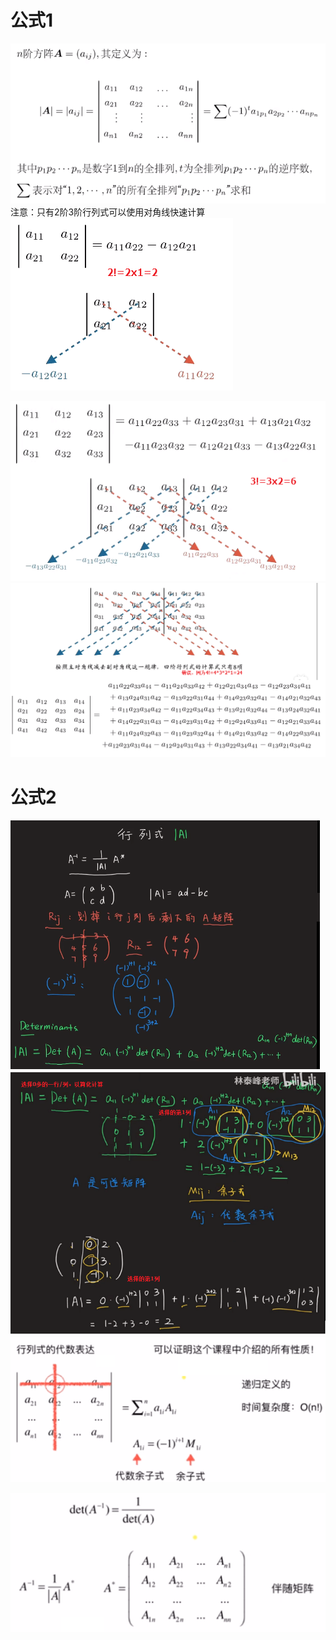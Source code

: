 # 公式1
![](../photo/Pasted%20image%2020240312102144.png)
注意：只有2阶3阶行列式可以使用对角线快速计算
![](../photo/Pasted%20image%2020240312102550.png)

![](../photo/Pasted%20image%2020240312102455.png)
![](../photo/Pasted%20image%2020240312103154.png)

# 公式2
![](../photo/Pasted%20image%2020240220121353.png)
![](../photo/Pasted%20image%2020240220122020.png)
![](../photo/Pasted%20image%2020240308161730.png)

![](../photo/Pasted%20image%2020240308161751.png)

